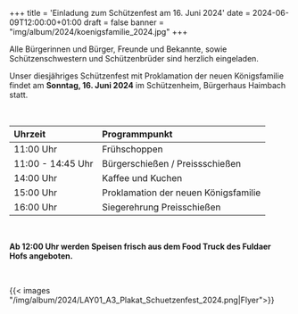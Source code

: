 +++
title = 'Einladung zum Schützenfest am 16. Juni 2024'
date = 2024-06-09T12:00:00+01:00
draft = false
banner = "img/album/2024/koenigsfamilie_2024.jpg"
+++

Alle Bürgerinnen und Bürger, Freunde und Bekannte, sowie Schützenschwestern und Schützenbrüder
sind herzlich eingeladen.

Unser diesjähriges Schützenfest mit Proklamation der neuen Königsfamilie findet am __Sonntag, 16. Juni 2024__ im Schützenheim, Bürgerhaus Haimbach statt.

<br/>

| Uhrzeit | Programmpunkt |
|:-----|:---------|
|11:00 Uhr |Frühschoppen |
|11:00 - 14:45 Uhr |Bürgerschießen / Preissschießen |
|14:00 Uhr |Kaffee und Kuchen |
|15:00 Uhr |Proklamation der neuen Königsfamilie |
|16:00 Uhr |Siegerehrung Preisschießen |

<br/>

__Ab 12:00 Uhr werden Speisen frisch aus dem Food Truck des Fuldaer Hofs angeboten.__

<br/>

{{< images "/img/album/2024/LAY01_A3_Plakat_Schuetzenfest_2024.png|Flyer">}}

